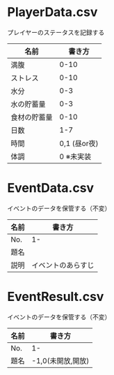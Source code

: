 # PlayerData.csv
プレイヤーのステータスを記録する

| 名前 | 書き方 |
| ---- | ---- |
|  満腹  |  0-10  |
|  ストレス  |  0-10  |
|  水分  |  0-3  |
|  水の貯蓄量  |  0-3  |
|  食材の貯蓄量  |  0-10  |
|  日数  |  1-7  |
|  時間  |  0,1 (昼or夜)  |
|  体調  |  0 ※未実装  |

# EventData.csv
イベントのデータを保管する（不変）

| 名前 | 書き方 |
| ---- | ---- |
|  No.  |  1-  |
|  題名  |    |
|  説明  |  イベントのあらすじ  |

# EventResult.csv
イベントのデータを保管する（不変）

| 名前 | 書き方 |
| ---- | ---- |
|  No.  |  1-  |
|  題名  |  -1,0(未開放,開放)  |
